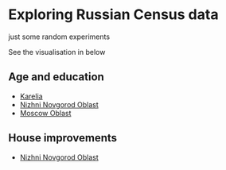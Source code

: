 # Exploring Russian Census data

just some random experiments

See the visualisation in below

## Age and education

- [Karelia](https://rawgithub.com/muuankarski/censusanalysis/master/censusKareliaPers.html)
- [Nizhni Novgorod Oblast](https://rawgithub.com/muuankarski/censusanalysis/master/censusNizhnipers.html)
- [Moscow Oblast](https://rawgithub.com/muuankarski/censusanalysis/master/censusMoscowObpers.html)

## House improvements

- [Nizhni Novgorod Oblast](https://rawgithub.com/muuankarski/censusanalysis/master/censusNizhnihome.html)